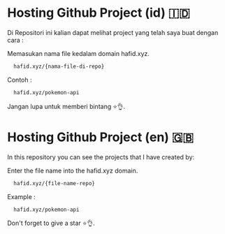 # Hosting Github Project (id) :indonesia:
Di Repositori ini kalian dapat melihat project yang telah saya buat dengan cara :


Memasukan nama file kedalam domain hafid.xyz.

```bash
  hafid.xyz/{nama-file-di-repo}
```
Contoh :
```bash
  hafid.xyz/pokemon-api
```
Jangan lupa untuk memberi bintang :star::ok_hand:.

# Hosting Github Project (en) 🇬🇧
In this repository you can see the projects that I have created by:


Enter the file name into the hafid.xyz domain.

```bash
  hafid.xyz/{file-name-repo}
```
Example :
```bash
  hafid.xyz/pokemon-api
```
Don't forget to give a star :star::ok_hand:.